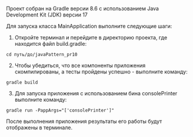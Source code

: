Проект собран на Gradle версии 8.6 с использованием Java Development Kit (JDK) версии 17

Для запуска класса MainApplication выполните следующие шаги:

1. Откройте терминал и перейдите в директорию проекта, где находится файл build.gradle:
```
cd путь/до/javaPattern_pr10
```

2. Чтобы убедиться, что все компоненты приложения скомпилированы, а тесты пройдены успешно - выполните команду:
```
gradle build
```

3. Для запуска приложения с использованием бина consolePrinter выполните команду: 
```
gradle run -PappArgs="['consolePrinter']" 
```

После выполнения приложения результаты его работы будут отображены в терминале.
